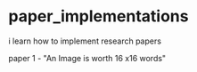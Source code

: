 # paper_implementations
i learn how to implement research papers

paper 1 - "An Image is worth 16 x16 words"
